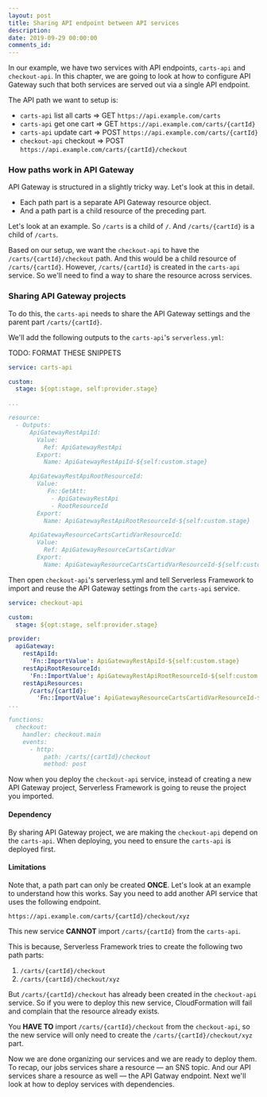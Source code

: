 ```yaml
---
layout: post
title: Sharing API endpoint between API services
description: 
date: 2019-09-29 00:00:00
comments_id: 
---
```


In our example, we have two services with API endpoints, `carts-api` and `checkout-api`. In this chapter, we are going to look at how to configure API Gateway such that both services are served out via a single API endpoint.

The API path we want to setup is:

- `carts-api` list all carts ⇒ GET `https://api.example.com/carts`
- `carts-api` get one cart ⇒ GET `https://api.example.com/carts/{cartId}`
- `carts-api` update cart ⇒ POST `https://api.example.com/carts/{cartId}`
- `checkout-api` checkout ⇒ POST `https://api.example.com/carts/{cartId}/checkout`

### How paths work in API Gateway

API Gateway is structured in a slightly tricky way. Let's look at this in detail.

- Each path part is a separate API Gateway resource object.
- And a path part is a child resource of the preceding part.

Let's look at an example. So `/carts` is a child of `/`. And `/carts/{cartId}` is a child of `/carts`.

Based on our setup, we want the `checkout-api` to have the `/carts/{cartId}/checkout` path. And this would be a child resource of `/carts/{cartId}`. However, `/carts/{cartId}` is created in the `carts-api` service. So we'll need to find a way to share the resource across services.

### Sharing API Gateway projects

To do this, the `carts-api` needs to share the API Gateway settings and the parent part `/carts/{cartId}`.

We'll add the following outputs to the `carts-api`'s `serverless.yml`:

TODO: FORMAT THESE SNIPPETS

``` yml
service: carts-api

custom:
  stage: ${opt:stage, self:provider.stage}

...

resource:
  - Outputs:
      ApiGatewayRestApiId:
        Value:
          Ref: ApiGatewayRestApi
        Export:
          Name: ApiGatewayRestApiId-${self:custom.stage}

      ApiGatewayRestApiRootResourceId:
        Value:
           Fn::GetAtt:
            - ApiGatewayRestApi
            - RootResourceId
        Export:
          Name: ApiGatewayRestApiRootResourceId-${self:custom.stage}

      ApiGatewayResourceCartsCartidVarResourceId:
        Value:
          Ref: ApiGatewayResourceCartsCartidVar
        Export:
          Name: ApiGatewayResourceCartsCartidVarResourceId-${self:custom.stage}
```

Then open `checkout-api`'s serverless.yml and tell Serverless Framework to import and reuse the API Gateway settings from the `carts-api` service.

``` yml
service: checkout-api

custom:
  stage: ${opt:stage, self:provider.stage}

provider:
  apiGateway:
    restApiId:
      'Fn::ImportValue': ApiGatewayRestApiId-${self:custom.stage}
    restApiRootResourceId:
      'Fn::ImportValue': ApiGatewayRestApiRootResourceId-${self:custom.stage}
    restApiResources:
      /carts/{cartId}:
        'Fn::ImportValue': ApiGatewayResourceCartsCartidVarResourceId-${self:custom.stage}
...

functions:
  checkout:
    handler: checkout.main
    events:
      - http:
          path: /carts/{cartId}/checkout
          method: post
```

Now when you deploy the `checkout-api` service, instead of creating a new API Gateway project, Serverless Framework is going to reuse the project you imported.

#### Dependency

By sharing API Gateway project, we are making the `checkout-api` depend on the `carts-api`. When deploying, you need to ensure the `carts-api` is deployed first.

#### Limitations

Note that, a path part can only be created **ONCE**. Let's look at an example to understand how this works. Say you need to add another API service that uses the following endpoint.

```
https://api.example.com/carts/{cartId}/checkout/xyz
```

This new service **CANNOT** import `/carts/{cartId}` from the `carts-api`.

This is because, Serverless Framework tries to create the following two path parts:

1. `/carts/{cartId}/checkout`
2. `/carts/{cartId}/checkout/xyz`

But `/carts/{cartId}/checkout` has already been created in the `checkout-api` service. So if you were to deploy this new service, CloudFormation will fail and complain that the resource already exists.

You **HAVE TO** import `/carts/{cartId}/checkout` from the `checkout-api`, so the new service will only need to create the `/carts/{cartId}/checkout/xyz` part.

Now we are done organizing our services and we are ready to deploy them. To recap, our jobs services share a resource — an SNS topic. And our API services share a resource as well — the API Gatway endpoint. Next we'll look at how to deploy services with dependencies.
